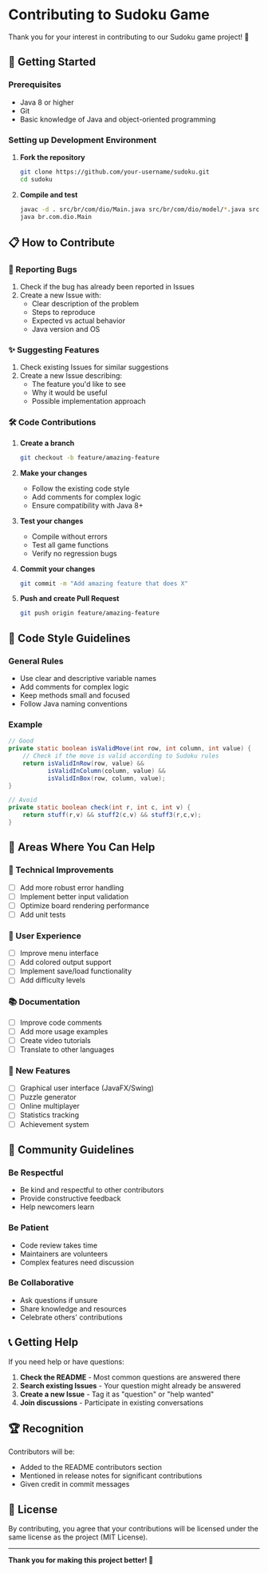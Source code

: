 # Contributing to Sudoku Game

Thank you for your interest in contributing to our Sudoku game project! 🎉

## 🚀 Getting Started

### Prerequisites
- Java 8 or higher
- Git
- Basic knowledge of Java and object-oriented programming

### Setting up Development Environment

1. **Fork the repository**
   ```bash
   git clone https://github.com/your-username/sudoku.git
   cd sudoku
   ```

2. **Compile and test**
   ```bash
   javac -d . src/br/com/dio/Main.java src/br/com/dio/model/*.java src/br/com/dio/util/*.java
   java br.com.dio.Main
   ```

## 📋 How to Contribute

### 🐛 Reporting Bugs

1. Check if the bug has already been reported in Issues
2. Create a new Issue with:
   - Clear description of the problem
   - Steps to reproduce
   - Expected vs actual behavior
   - Java version and OS

### ✨ Suggesting Features

1. Check existing Issues for similar suggestions
2. Create a new Issue describing:
   - The feature you'd like to see
   - Why it would be useful
   - Possible implementation approach

### 🛠️ Code Contributions

1. **Create a branch**
   ```bash
   git checkout -b feature/amazing-feature
   ```

2. **Make your changes**
   - Follow the existing code style
   - Add comments for complex logic
   - Ensure compatibility with Java 8+

3. **Test your changes**
   - Compile without errors
   - Test all game functions
   - Verify no regression bugs

4. **Commit your changes**
   ```bash
   git commit -m "Add amazing feature that does X"
   ```

5. **Push and create Pull Request**
   ```bash
   git push origin feature/amazing-feature
   ```

## 📝 Code Style Guidelines

### General Rules
- Use clear and descriptive variable names
- Add comments for complex logic
- Keep methods small and focused
- Follow Java naming conventions

### Example
```java
// Good
private static boolean isValidMove(int row, int column, int value) {
    // Check if the move is valid according to Sudoku rules
    return isValidInRow(row, value) && 
           isValidInColumn(column, value) && 
           isValidInBox(row, column, value);
}

// Avoid
private static boolean check(int r, int c, int v) {
    return stuff(r,v) && stuff2(c,v) && stuff3(r,c,v);
}
```

## 🎯 Areas Where You Can Help

### 🔧 Technical Improvements
- [ ] Add more robust error handling
- [ ] Implement better input validation
- [ ] Optimize board rendering performance
- [ ] Add unit tests

### 🎨 User Experience
- [ ] Improve menu interface
- [ ] Add colored output support
- [ ] Implement save/load functionality
- [ ] Add difficulty levels

### 📚 Documentation
- [ ] Improve code comments
- [ ] Add more usage examples
- [ ] Create video tutorials
- [ ] Translate to other languages

### 🚀 New Features
- [ ] Graphical user interface (JavaFX/Swing)
- [ ] Puzzle generator
- [ ] Online multiplayer
- [ ] Statistics tracking
- [ ] Achievement system

## 🤝 Community Guidelines

### Be Respectful
- Be kind and respectful to other contributors
- Provide constructive feedback
- Help newcomers learn

### Be Patient
- Code review takes time
- Maintainers are volunteers
- Complex features need discussion

### Be Collaborative
- Ask questions if unsure
- Share knowledge and resources
- Celebrate others' contributions

## 📞 Getting Help

If you need help or have questions:

1. **Check the README** - Most common questions are answered there
2. **Search existing Issues** - Your question might already be answered
3. **Create a new Issue** - Tag it as "question" or "help wanted"
4. **Join discussions** - Participate in existing conversations

## 🏆 Recognition

Contributors will be:
- Added to the README contributors section
- Mentioned in release notes for significant contributions
- Given credit in commit messages

## 📄 License

By contributing, you agree that your contributions will be licensed under the same license as the project (MIT License).

---

**Thank you for making this project better! 🚀**
